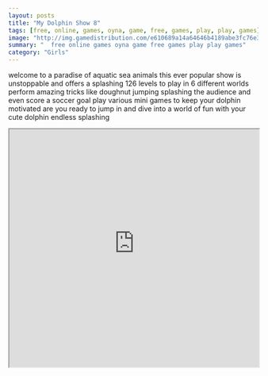 ```yaml
---
layout: posts
title: "My Dolphin Show 8"
tags: [free, online, games, oyna, game, free, games, play, play, games]
image: "http://img.gamedistribution.com/e610689a14a64646b4189abe3fc76e3c.jpg"
summary: "  free online games oyna game free games play play games"
category: "Girls"
---
```


welcome to a paradise of aquatic sea animals this ever popular show is unstoppable and offers a splashing 126 levels to play in 6 different worlds perform amazing tricks like doughnut jumping splashing the audience and even score a soccer goal play various mini games to keep your dolphin motivated are you ready to jump in and dive into a world of fun with your cute dolphin endless splashing

<iframe width="100%" height="480px;" src="http://html5.gamedistribution.com/e610689a14a64646b4189abe3fc76e3c/"></iframe>